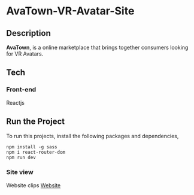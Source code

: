 # AvaTown-VR-Avatar-Site

## Description
**AvaTown**, is a online marketplace that brings together consumers looking for VR Avatars.

## Tech
### Front-end
Reactjs

## Run the Project
To run this projects, install the following packages and dependencies,

```
npm install -g sass
npm i react-router-dom
npm run dev
```
### Site view
Website clips [Website](https://mydit-ui-bdl7.vercel.app/)

